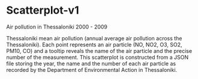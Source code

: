 # Scatterplot-v1
Αir pollution in Thessaloniki 2000 - 2009

Thessaloniki mean air pollution (annual average air pollution across the Thessaloniki).
Each point represents an air particle (NO, NO2, O3, SO2, PM10, CO) and a tooltip reveals the name of the air particle and the precise number of the measurement.
This scatterplot is constructed from a JSON file storing the year, the name and the number of each air particle as recorded by the 
Department of Environmental Action in Thessaloniki.
